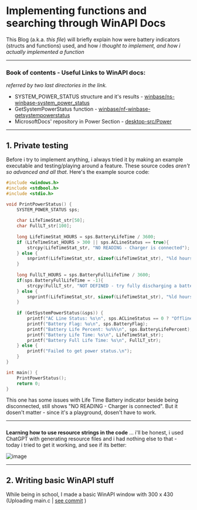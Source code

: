 # Implementing functions and searching through WinAPI Docs

This Blog (a.k.a. _this file_) will briefly explain how were battery indicators (structs and functions) used, and how _i thought to implement, and how i actually implemented a function_
_____
### Book of contents - Useful Links to WinAPI docs:
_referred by two last directories in the link._<br>
- SYSTEM_POWER_STATUS structure and it's results - [winbase/ns-winbase-system_power_status](https://learn.microsoft.com/en-us/windows/win32/api/winbase/ns-winbase-system_power_status)
- GetSystemPowerStatus function - [winbase/nf-winbase-getsystempowerstatus](https://learn.microsoft.com/en-us/windows/win32/api/winbase/nf-winbase-getsystempowerstatus)
- MicrosoftDocs' repository in Power Section - [desktop-src/Power](https://github.com/MicrosoftDocs/win32/tree/docs/desktop-src/Power)
____
## 1. Private testing
Before i try to implement anything, i always tried it by making an example executable and testing/playing around a feature. These source codes _aren't so advanced and all that_. Here's the example source code:

```c
#include <windows.h>
#include <stdbool.h>
#include <stdio.h>

void PrintPowerStatus() {
    SYSTEM_POWER_STATUS sps;
	
	char LifeTimeStat_str[50];
	char FullLT_str[100];
	
	long LifeTimeStat_HOURS = sps.BatteryLifeTime / 3600;
	if (LifeTimeStat_HOURS > 300 || sps.ACLineStatus == true){
		strcpy(LifeTimeStat_str, "NO READING - Charger is connected");
	} else {
        snprintf(LifeTimeStat_str, sizeof(LifeTimeStat_str), "%ld hours", LifeTimeStat_HOURS);
    }
	
	long FullLT_HOURS = sps.BatteryFullLifeTime / 3600;
	if(sps.BatteryFullLifeTime = -1){
		strcpy(FullLT_str, "NOT DEFINED - try fully discharging a battery, it happens when its a new battery.");
	} else {
		snprintf(LifeTimeStat_str, sizeof(LifeTimeStat_str), "%ld hours", FullLT_HOURS);
	}
	
    if (GetSystemPowerStatus(&sps)) {
        printf("AC Line Status: %s\n", sps.ACLineStatus == 0 ? "Offline" : "Online");
        printf("Battery Flag: %u\n", sps.BatteryFlag);
        printf("Battery Life Percent: %u%%\n", sps.BatteryLifePercent);
        printf("Battery Life Time: %s\n", LifeTimeStat_str);
        printf("Battery Full Life Time: %s\n", FullLT_str);
    } else {
        printf("Failed to get power status.\n");
    }
}

int main() {
    PrintPowerStatus();
    return 0;
}
```

This one has some issues with Life Time Battery indicator beside being disconnected, still shows "NO READING - Charger is connected". But it dosen't matter - since it's a playground, dosen't have to work.
___


###

**Learning how to use resource strings in the code** ... i'll be honest, i used ChatGPT with generating resource files and i had nothing else to that -  today i tried to get it working, and see if its better:

![image](https://github.com/user-attachments/assets/e7c4d0c2-1e08-4c40-ae36-a8c2b52ab6c3)
____
## 2. Writing basic WinAPI stuff
While being in school, I made a basic WinAPI window with 300 x 430 (Uploading main.c | [see commit](https://github.com/ApplehatDot/BatteryMeter/commit/b6f620220e1ebb9da65cabeddafdc5880218249d) )
